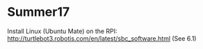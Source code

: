# Summer17

Install Linux (Ubuntu Mate) on the RPI:  
http://turtlebot3.robotis.com/en/latest/sbc_software.html (See 6.1)
